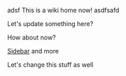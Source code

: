 adsf
This is a wiki home now!
asdfsafd

Let's update something here?

How about now?

[Sidebar](https://raw.githubusercontent.com/wiki/seriar/wiki-test/_Sidebar.md)
and more

Let's change this stuff as well
